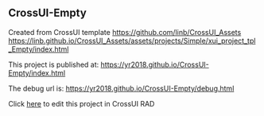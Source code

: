 ## CrossUI-Empty
Created from CrossUI template https://github.com/linb/CrossUI_Assets
                                                     https://linb.github.io/CrossUI_Assets/assets/projects/Simple/xui_project_tpl_Empty/index.html

This project is published at: https://yr2018.github.io/CrossUI-Empty/index.html

The debug url is: https://yr2018.github.io/CrossUI-Empty/debug.html

Click [here](https://crossui.com/RADGithub/#!from=github&owner=yr2018&repo=CrossUI-Empty) to edit this project in CrossUI RAD
